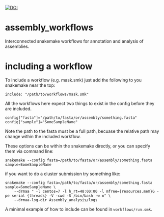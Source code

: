 [![DOI](https://zenodo.org/badge/288580731.svg)](https://zenodo.org/badge/latestdoi/288580731)
# assembly_workflows
Interconnected snakemake workflows for annotation and analysis of assemblies.

# including a workflow
To include a workflow (e.g. mask.smk) just add the following to you snakemake near the top:
```
include: "/path/to/workflows/mask.smk"
```
All the workflows here expect two things to exist in the config before they are included. 
```
config["fasta"]="/path/to/fasta/or/assembly/something.fasta"
config["sample"]="SomeSampleName"
```
Note the path to the fasta must be a full path, becuase the relative path may change within the included workflow.

These options can be within the snakemake directly, or you can specify them via command line:
```
snakemake --config fasta=/path/to/fasta/or/assembly/something.fasta sample=SomeSampleName
```
if you want to do a cluster submission try something like:
```
snakemake --config fasta=/path/to/fasta/or/assembly/something.fasta sample=SomeSampleName \
    --drmaa " -l centos=7 -l h_rt=48:00:00 -l mfree={resources.mem}G -pe serial {threads} -V -cwd -S /bin/bash -w n" \
    --drmaa-log-dir Assembly_analysis/logs

```

A minimal example of how to include can be found in `workflows/run.smk`.
